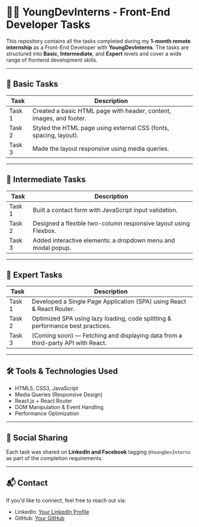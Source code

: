 # 👨‍💻 YoungDevInterns - Front-End Developer Tasks

This repository contains all the tasks completed during my **1-month remote internship** as a Front-End Developer with **YoungDevInterns**. The tasks are structured into **Basic**, **Intermediate**, and **Expert** levels and cover a wide range of frontend development skills.

---

## 🔰 Basic Tasks

| Task | Description |
|------|-------------|
| Task 1 | Created a basic HTML page with header, content, images, and footer. |
| Task 2 | Styled the HTML page using external CSS (fonts, spacing, layout). |
| Task 3 | Made the layout responsive using media queries. |

---

## 🧩 Intermediate Tasks

| Task | Description |
|------|-------------|
| Task 1 | Built a contact form with JavaScript input validation. |
| Task 2 | Designed a flexible two-column responsive layout using Flexbox. |
| Task 3 | Added interactive elements: a dropdown menu and modal popup. |

---

## 🚀 Expert Tasks

| Task | Description |
|------|-------------|
| Task 1 | Developed a Single Page Application (SPA) using React & React Router. |
| Task 2 | Optimized SPA using lazy loading, code splitting & performance best practices. |
| Task 3 | (Coming soon) — Fetching and displaying data from a third-party API with React. |

---

## 🛠️ Tools & Technologies Used
- HTML5, CSS3, JavaScript
- Media Queries (Responsive Design)
- React.js + React Router
- DOM Manipulation & Event Handling
- Performance Optimization

---

## 🔗 Social Sharing
Each task was shared on **LinkedIn and Facebook** tagging `@YoungDevInterns` as part of the completion requirements.

---

## 📬 Contact
If you'd like to connect, feel free to reach out via:
- LinkedIn: [Your LinkedIn Profile](https://linkedin.com/in/your-profile)
- GitHub: [Your GitHub](https://github.com/yourusername)

